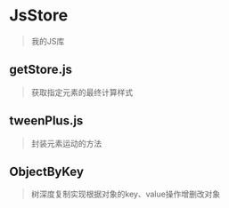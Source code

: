 # JsStore
> 我的JS库

## getStore.js
> 获取指定元素的最终计算样式

## tweenPlus.js
> 封装元素运动的方法

## ObjectByKey
> 树深度复制实现根据对象的key、value操作增删改对象
